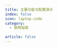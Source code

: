 ```yaml
---
title: 主要功能与配置演示
index: false
icon: laptop-code
category:
  - 使用指南
  
article: false
---
```

<Catalog />
